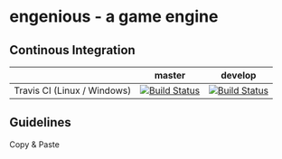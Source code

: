 # engenious - a game engine

## Continous Integration

|  | master | develop |
| --- | ----- | ---- |
| Travis CI (Linux / Windows) | [![Build Status](https://travis-ci.org/engeniousproject/engenious.svg?branch=master)](https://travis-ci.org/engeniousproject/engenious) | [![Build Status](https://travis-ci.org/engeniousproject/engenious.svg?branch=develop)](https://travis-ci.org/engeniousproject/engenious)|(https://ci.appveyor.com/project/reicheltp/engenious/branch/master) |

## Guidelines
Copy & Paste
